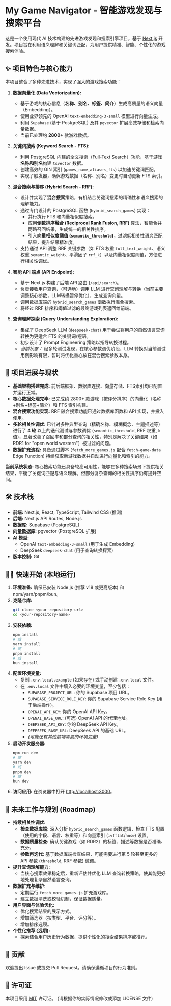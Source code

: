# My Game Navigator - 智能游戏发现与搜索平台

这是一个使用现代 AI 技术构建的先进游戏发现和搜索引擎项目，基于 [Next.js](https://nextjs.org) 开发。项目旨在利用语义理解和关键词匹配，为用户提供精准、智能、个性化的游戏搜索体验。

## ✨ 项目特色与核心能力

本项目整合了多种先进技术，实现了强大的游戏搜索功能：

1.  **数据向量化 (Data Vectorization):**
    *   基于游戏的核心信息（**名称、别名、标签、简介**）生成高质量的语义向量（Embedding）。
    *   使用业界领先的 OpenAI `text-embedding-3-small` 模型进行向量生成。
    *   利用 `Supabase` (基于 PostgreSQL) 及其 `pgvector` 扩展高效存储和检索向量数据。
    *   当前已处理约 **2800+** 款游戏数据。

2.  **关键词搜索 (Keyword Search - FTS):**
    *   利用 PostgreSQL 内建的全文搜索（Full-Text Search）功能，基于游戏**名称和别名**构建 `tsvector` 数据。
    *   创建高效的 GIN 索引 (`games_name_aliases_fts`) 以加速关键词匹配。
    *   实现了触发器，确保游戏数据（名称、别名）变更时自动更新 FTS 索引。

3.  **混合搜索与排序 (Hybrid Search - RRF):**
    *   设计并实现了**混合搜索**策略，有机结合关键词搜索的精确性和语义搜索的理解能力。
    *   通过专门设计的 PostgreSQL 函数 (`hybrid_search_games`) 实现：
        *   并行执行 FTS 和向量相似度搜索。
        *   应用**倒数排序融合 (Reciprocal Rank Fusion, RRF)** 算法，智能合并两路召回结果，生成统一的相关性排序。
        *   引入**向量相似度阈值 (`semantic_threshold`)**，过滤低相关性语义匹配结果，提升结果精准度。
    *   支持通过 API 调整 RRF 关键参数（如 FTS 权重 `full_text_weight`、语义权重 `semantic_weight`、平滑因子 `rrf_k`）以及向量相似度阈值，方便进行相关性调优。

4.  **智能 API 端点 (API Endpoint):**
    *   基于 Next.js 构建了后端 API 路由 (`/api/search`)。
    *   负责接收用户查询，（可选地）调用 LLM 进行查询理解与转换（当前主要调整核心参数，LLM转换暂停优化），生成查询向量。
    *   调用数据库端的 `hybrid_search_games` 函数执行混合搜索。
    *   将经过 RRF 排序和阈值过滤的最终游戏列表返回给前端。

5.  **查询理解探索 (Query Understanding Exploration):**
    *   集成了 DeepSeek LLM (`deepseek-chat`) 用于尝试将用户的自然语言查询转换为更适合 FTS 的关键词/短语。
    *   初步设计了 Prompt Engineering 策略以指导转换过程。
    *   *当前状态：* 经多轮测试发现，在核心参数调优阶段，LLM 转换对当前测试用例影响有限，暂时将优化重心放在混合搜索参数本身。

## 🚀 项目进展与现状

*   **基础架构搭建完成:** 前后端框架、数据库连接、向量存储、FTS索引均已配置并运行正常。
*   **核心数据处理完毕:** 已完成约 2800+ 款游戏（按评分排序）的向量化（名称+别名+标签+简介）和 FTS 索引构建。
*   **混合搜索功能实现:** RRF 融合搜索功能已通过数据库函数和 API 实现，并投入使用。
*   **多轮相关性调优:** 已针对多种典型查询（精确名称、模糊概念、主题描述等）进行了 **4 轮** 以上的迭代测试与参数调优 (`semantic_threshold`, RRF 权重, `k` 值)，显著改善了召回率和部分查询的相关性，特别是解决了关键结果（如 RDR1 for "open world western"）被过滤的问题。
*   **数据扩充流程:** 具备通过脚本 (`fetch_more_games.js` 配合 `fetch-game-data` Edge Function) 持续获取新游戏数据并自动进行向量化和索引的能力。

**当前系统状态:** 核心搜索功能已具备较高可用性，能够在多种搜索场景下提供相关结果，平衡了关键词匹配与语义理解。但部分复杂查询的相关性排序仍有提升空间。

## 🛠️ 技术栈

*   **前端:** Next.js, React, TypeScript, Tailwind CSS (推测)
*   **后端:** Next.js API Routes, Node.js
*   **数据库:** Supabase (PostgreSQL)
*   **向量数据库:** pgvector (PostgreSQL 扩展)
*   **AI 模型:**
    *   OpenAI `text-embedding-3-small` (用于生成 Embedding)
    *   DeepSeek `deepseek-chat` (用于查询转换探索)
*   **版本控制:** Git

## 🏃‍♀️ 快速开始 (本地运行)

1.  **环境准备:** 确保已安装 Node.js (推荐 v18 或更高版本) 和 npm/yarn/pnpm/bun。
2.  **克隆仓库:**
    ```bash
    git clone <your-repository-url>
    cd <your-repository-name>
    ```
3.  **安装依赖:**
    ```bash
    npm install
    # 或
    yarn install
    # 或
    pnpm install
    # 或
    bun install
    ```
4.  **配置环境变量:**
    *   复制 `.env.local.example` (如果存在) 或手动创建 `.env.local` 文件。
    *   在 `.env.local` 文件中填入必要的环境变量，至少包括：
        *   `SUPABASE_PROJECT_URL`: 你的 Supabase 项目 URL。
        *   `SUPABASE_SERVICE_ROLE_KEY`: 你的 Supabase Service Role Key (用于后端操作)。
        *   `OPENAI_API_KEY`: 你的 OpenAI API Key。
        *   `OPENAI_BASE_URL`: (可选) OpenAI API 的代理地址。
        *   `DEEPSEEK_API_KEY`: 你的 DeepSeek API Key。
        *   `DEEPSEEK_BASE_URL`: DeepSeek API 的基础 URL。
        *   *(可能还有其他前端需要的环境变量)*
5.  **启动开发服务器:**
    ```bash
    npm run dev
    # 或
    yarn dev
    # 或
    pnpm dev
    # 或
    bun dev
    ```
6.  **访问应用:** 在浏览器中打开 [http://localhost:3000](http://localhost:3000)。

## 🧭 未来工作与规划 (Roadmap)

*   **持续相关性调优:**
    *   **检查数据库端:** 深入分析 `hybrid_search_games` 函数逻辑，检查 FTS 配置（使用的字段、语言、权重等）和向量索引 (`ivfflat`/`hnsw`) 设置。
    *   **数据质量检查:** 确认关键游戏（如 RDR2）的标签、描述等数据是否准确、充分。
    *   **参数再迭代:** 基于数据库端检查结果，可能需要进行第 5 轮甚至更多的 API 参数 (`threshold`, RRF 参数) 微调。
*   **提升查询理解能力:**
    *   当核心搜索效果稳定后，重新评估并优化 LLM 查询转换策略，使其能更好地处理复杂自然语言查询。
*   **数据扩充与维护:**
    *   定期运行 `fetch_more_games.js` 扩充游戏库。
    *   建立数据清洗或校验机制，保证数据质量。
*   **用户界面与体验优化:**
    *   优化搜索结果的展示方式。
    *   增加筛选器（按类型、平台、评分等）。
    *   增加排序选项。
*   **个性化推荐 (远期):**
    *   探索结合用户历史行为数据，提供个性化的搜索结果排序或推荐。

## 🤝 贡献

欢迎提出 Issue 或提交 Pull Request。请确保遵循项目的行为准则。

## 📄 许可证

本项目采用 [MIT](./LICENSE) 许可证。 (请根据你的实际情况修改或添加 LICENSE 文件)

